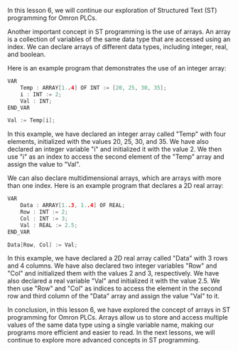 In this lesson 6, we will continue our exploration of Structured Text (ST) programming for Omron PLCs.

Another important concept in ST programming is the use of arrays. An array is a collection of variables of the same data type that are accessed using an index. We can declare arrays of different data types, including integer, real, and boolean.

Here is an example program that demonstrates the use of an integer array:
```c
VAR
    Temp : ARRAY[1..4] OF INT := [20, 25, 30, 35];
    i : INT := 2;
    Val : INT;
END_VAR

Val := Temp[i];
```
In this example, we have declared an integer array called "Temp" with four elements, initialized with the values 20, 25, 30, and 35. We have also declared an integer variable "i" and initialized it with the value 2. We then use "i" as an index to access the second element of the "Temp" array and assign the value to "Val".

We can also declare multidimensional arrays, which are arrays with more than one index. Here is an example program that declares a 2D real array:
```c
VAR
    Data : ARRAY[1..3, 1..4] OF REAL;
    Row : INT := 2;
    Col : INT := 3;
    Val : REAL := 2.5;
END_VAR

Data[Row, Col] := Val;
```
In this example, we have declared a 2D real array called "Data" with 3 rows and 4 columns. We have also declared two integer variables "Row" and "Col" and initialized them with the values 2 and 3, respectively. We have also declared a real variable "Val" and initialized it with the value 2.5. We then use "Row" and "Col" as indices to access the element in the second row and third column of the "Data" array and assign the value "Val" to it.

In conclusion, in this lesson 6, we have explored the concept of arrays in ST programming for Omron PLCs. Arrays allow us to store and access multiple values of the same data type using a single variable name, making our programs more efficient and easier to read. In the next lessons, we will continue to explore more advanced concepts in ST programming.
